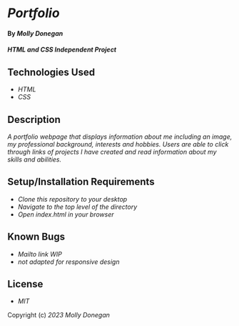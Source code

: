 # _Portfolio_

#### By _**Molly Donegan**_

#### _HTML and CSS Independent Project_

## Technologies Used

* _HTML_
* _CSS_

## Description

_A portfolio webpage that displays information about me including an image, my professional background, interests and hobbies. Users are able to click through links of projects I have created and read information about my skills and abilities._

## Setup/Installation Requirements

* _Clone this repository to your desktop_
* _Navigate to the top level of the directory_
* _Open index.html in your browser_

## Known Bugs

* _Mailto link WIP_
* _not adapted for responsive design_

## License

* _MIT_

Copyright (c) _2023_ _Molly Donegan_